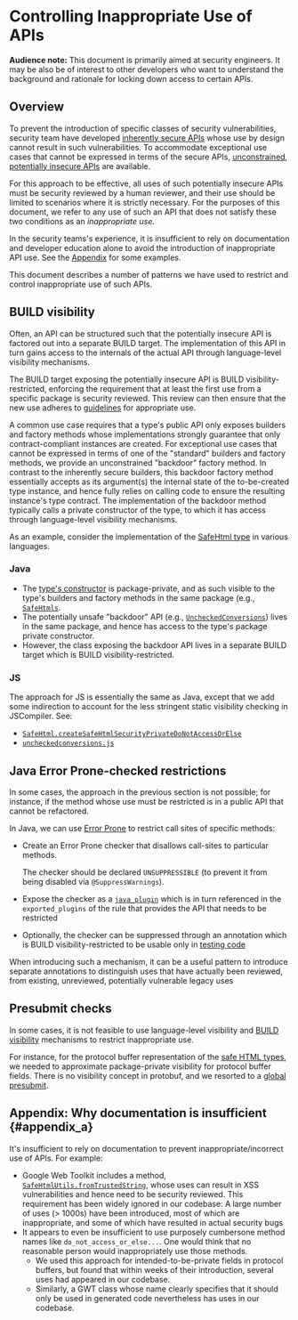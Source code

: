 # Controlling Inappropriate Use of APIs

**Audience note:** This document is primarily aimed at security engineers.
It may be also be of interest to other developers who want to understand
the background and rationale for locking down access to certain APIs.


## Overview

To prevent the introduction of specific classes of security vulnerabilities,
security team have developed [inherently secure
APIs](security_reviewers_guide.md#inherently_secure_apis) whose use by design
cannot result in such vulnerabilities. To accommodate exceptional use cases that
cannot be expressed in terms of the secure APIs, [unconstrained, potentially
insecure APIs](security_reviewers_guide.md#unchecked_conversions) are available.

For this approach to be effective, all uses of such potentially insecure APIs
must be security reviewed by a human reviewer, and their use should be limited
to scenarios where it is strictly necessary. For the purposes of this document,
we refer to any use of such an API that does not satisfy these two conditions as
an *inappropriate use*.

In the security teams's experience, it is insufficient to rely on documentation
and developer education alone to avoid the introduction of inappropriate API
use.  See the [Appendix](#appendix_a) for some examples.

This document describes a number of patterns we have used to restrict and
control inappropriate use of such APIs.

## BUILD visibility

Often, an API can be structured such that the potentially insecure API is
factored out into a separate BUILD target. The implementation of this API in
turn gains access to the internals of the actual API through language-level
visibility mechanisms.

The BUILD target exposing the potentially insecure API is BUILD visibility-
restricted, enforcing the requirement that at least the first use from a
specific package is security reviewed.  This review can then ensure that the new
use adheres to [guidelines](safehtml-unchecked.md) for appropriate use.

A common use case requires that a type's public API only exposes builders and
factory methods whose implementations strongly guarantee that only
contract-compliant instances are created.  For exceptional use cases that cannot
be expressed in terms of one of the "standard" builders and factory methods, we
provide an unconstrained "backdoor" factory method. In contrast to the
inherently secure builders, this backdoor factory method essentially accepts as
its argument(s) the internal state of the to-be-created type instance, and hence
fully relies on calling code to ensure the resulting instance's type contract.
The implementation of the backdoor method typically calls a private constructor
of the type, to which it has access through language-level visibility
mechanisms.

As an example, consider the implementation of the
[SafeHtml type](safehtml-types.md) in various languages.

### Java

*   The [type's
    constructor][SafeHtml.SafeHtml(String)]
    is package-private, and as such visible to the type's builders and factory
    methods in the same package (e.g.,
    [`SafeHtmls`][SafeHtmls.create].
*   The potentially unsafe "backdoor" API (e.g.,
    [`UncheckedConversions`][UncheckedConversions.safeHtmlFromStringKnownToSatisfyTypeContract])
    lives in the same package, and hence has access to the type's package
    private constructor.
*   However, the class exposing the backdoor API lives in a separate BUILD
    target
    which is BUILD visibility-restricted.


### JS

The approach for JS is essentially the same as Java, except that we add some
indirection to account for the less stringent static visibility checking in
JSCompiler.  See:


*   [`SafeHtml.createSafeHtmlSecurityPrivateDoNotAccessOrElse`][SafeHtml.createSafeHtmlSecurityPrivateDoNotAccessOrElse]
*   [`uncheckedconversions.js`][uncheckedconversions visibility]


## Java Error Prone-checked restrictions

In some cases, the approach in the previous section is not possible; for
instance, if the method whose use must be restricted is in a public API that
cannot be refactored.

In Java, we can use [Error Prone](http://github.com/google/error-prone) to restrict call sites of
specific methods:

*   Create an Error Prone checker that disallows call-sites to particular
    methods.

    The checker should be declared `UNSUPPRESSIBLE` (to prevent it from being
    disabled via `@SuppressWarnings`).
*   Expose the checker as a [`java_plugin`](http:http://bazel.build/docs/be/java.html#java_plugin)
    which is in turn referenced in the `exported_plugins` of the rule that
    provides the API that needs to be restricted
*   Optionally, the checker can be suppressed through an annotation
    which is BUILD visibility-restricted to be usable only
    in [testing code](http://bazel.build/docs/be/common-definitions.html#common.testonly)


When introducing such a mechanism, it can be a useful pattern to introduce
separate annotations to distinguish uses that have actually been reviewed, from
existing, unreviewed, potentially vulnerable legacy uses


## Presubmit checks


In some cases, it is not feasible to use language-level visibility and
[BUILD visibility](http://bazel.build/docs/be/common-definitions.html#common.visibility) mechanisms to restrict
inappropriate use.

For instance, for the protocol buffer representation of the
[safe HTML types](safehtml-types.md), we needed to approximate package-private
visibility for protocol buffer fields.  There is no visibility concept in
protobuf, and we resorted to a
[global presubmit](http://dev.chromium.org/developers/how-tos/depottools/presubmit-scripts]).



## Appendix: Why documentation is insufficient {#appendix_a}

It's insufficient to rely on documentation to
prevent inappropriate/incorrect use of APIs.  For example:

*   Google Web Toolkit includes a method,
    [`SafeHtmlUtils.fromTrustedString`][SafeHtmlUtils.fromTrustedString],
    whose uses can result in XSS vulnerabilities and hence need to be security
    reviewed.  This requirement has been widely ignored in our codebase: A large
    number of uses (> 1000s) have been introduced, most of which are
    inappropriate, and some of which have resulted in actual security bugs
*   It appears to even be insufficient to use purposely cumbersone method names
    like `do_not_access_or_else...`.
    One would think that no reasonable person would inappropriately use those
    methods.
    *   We used this approach for intended-to-be-private fields in protocol
        buffers, but found that within weeks of their introduction, several
        uses had appeared in our codebase.
    *   Similarly, a GWT class whose name clearly specifies that it should only
        be used in generated code nevertheless has uses in our codebase.




[SafeHtml.SafeHtml(String)]: https://static.javadoc.io/com.google.common.html.types/types/0.0/com/google/common/html/types/SafeHtml.html#SafeHtml(String)
[SafeHtmls.create]: https://static.javadoc.io/com.google.common.html.types/types/0.0/com/google/common/html/types/SafeHtmls.html#create
[UncheckedConversions.safeHtmlFromStringKnownToSatisfyTypeContract]: https://static.javadoc.io/com.google.common.html.types/types/0.0/com/google/common/html/types/UncheckedConversions.html#safeHtmlFromStringKnownToSatisfyTypeContract
[SafeHtml.createSafeHtmlSecurityPrivateDoNotAccessOrElse]: https://github.com/google/closure-library/blob/98e9bc2e3034e5d37af8a024631c7f823d58c87a/closure/goog/html/safehtml.js#L615
[uncheckedconversions visibility]: https://github.com/google/closure-library/blob/98e9bc2e3034e5d37af8a024631c7f823d58c87a/closure/goog/html/uncheckedconversions.js#L28
[SafeHtmlUtils.fromTrustedString]: http://static.javadoc.io/com.google.gwt/gwt-user/2.7.0/com/google/gwt/safehtml/shared/SafeHtmlUtils.html#fromTrustedString%28java.lang.String%29



